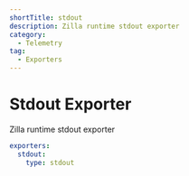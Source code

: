 ```yaml
---
shortTitle: stdout
description: Zilla runtime stdout exporter
category:
  - Telemetry
tag:
  - Exporters
---
```


# Stdout Exporter

Zilla runtime stdout exporter

```yaml
exporters:
  stdout:
    type: stdout
```
